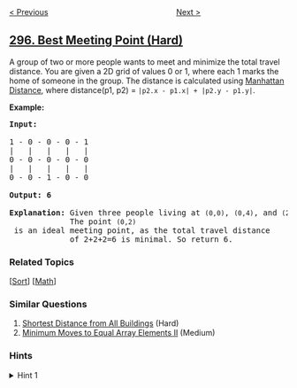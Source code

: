 <!--|This file generated by command(leetcode description); DO NOT EDIT.    |-->
<!--+----------------------------------------------------------------------+-->
<!--|@author    openset <openset.wang@gmail.com>                           |-->
<!--|@link      https://github.com/openset                                 |-->
<!--|@home      https://github.com/openset/leetcode                        |-->
<!--+----------------------------------------------------------------------+-->

[< Previous](https://github.com/openset/leetcode/tree/master/problems/find-median-from-data-stream "Find Median from Data Stream")
　　　　　　　　　　　　　　　　
[Next >](https://github.com/openset/leetcode/tree/master/problems/serialize-and-deserialize-binary-tree "Serialize and Deserialize Binary Tree")

## [296. Best Meeting Point (Hard)](https://leetcode.com/problems/best-meeting-point "最佳的碰头地点")

<p>A group of two or more people wants to meet and minimize the total travel distance. You are given a 2D grid of values 0 or 1, where each 1 marks the home of someone in the group. The distance is calculated using <a href="http://en.wikipedia.org/wiki/Taxicab_geometry" target="_blank">Manhattan Distance</a>, where distance(p1, p2) = <code>|p2.x - p1.x| + |p2.y - p1.y|</code>.</p>

<p><strong>Example:</strong></p>

<pre>
<strong>Input:</strong> 

1 - 0 - 0 - 0 - 1
|   |   |   |   |
0 - 0 - 0 - 0 - 0
|   |   |   |   |
0 - 0 - 1 - 0 - 0

<strong>Output: 6 

Explanation: </strong>Given three people living at <code>(0,0)</code>, <code>(0,4)</code>, and <code>(2,2)</code>:
&nbsp;            The point <code>(0,2)</code> is an ideal meeting point, as the total travel distance 
&nbsp;            of 2+2+2=6 is minimal. So return 6.</pre>

### Related Topics
  [[Sort](https://github.com/openset/leetcode/tree/master/tag/sort/README.md)]
  [[Math](https://github.com/openset/leetcode/tree/master/tag/math/README.md)]

### Similar Questions
  1. [Shortest Distance from All Buildings](https://github.com/openset/leetcode/tree/master/problems/shortest-distance-from-all-buildings) (Hard)
  1. [Minimum Moves to Equal Array Elements II](https://github.com/openset/leetcode/tree/master/problems/minimum-moves-to-equal-array-elements-ii) (Medium)

### Hints
<details>
<summary>Hint 1</summary>
Try to solve it in one dimension first. How can this solution apply to the two dimension case?
</details>
